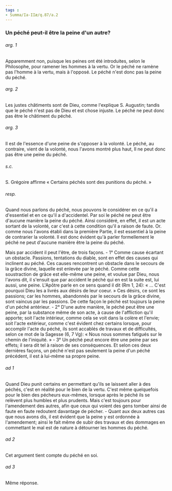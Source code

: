 ```yaml
---
tags : 
- Summa/Ia-IIæ/q.87/a.2
---
```


### Un péché peut-il être la peine d'un autre?

###### arg. 1
Apparemment non, puisque les peines ont été introduites, selon le Philosophe, pour ramener les hommes à la vertu. Or le péché ne ramène pas l'homme à la vertu, mais à l'opposé. Le péché n'est donc pas la peine du péché. 

###### arg. 2
Les justes châtiments sont de Dieu, comme l'explique S. Augustin; tandis que le péché n'est pas de Dieu et est chose injuste. Le péché ne peut donc pas être le châtiment du péché. 

###### arg. 3
Il est de l'essence d'une peine de s'opposer à la volonté. Le péché, au contraire, vient de la volonté, nous l'avons montré plus haut, Il ne peut donc pas être une peine du péché. 

###### s.c.
S. Grégoire affirme « Certains péchés sont des punitions du péché. » 

###### resp.
Quand nous parlons du péché, nous pouvons le considérer en ce qu'il a d'essentiel et en ce qu'il a d'accidentel. Par soi le péché ne peut être d'aucune manière la peine du péché. Ainsi considéré, en effet, il est un acte sortant de la volonté, car c'est à cette condition qu'il a raison de faute. Or. comme nous l'avons établi dans la première Partie, il est essentiel à la peine de contrarier la volonté. Il est donc évident qu'à parler formellement le péché ne peut d'aucune manière être la peine du péché. 

Mais par accident il peut l'être, de trois façons. - 1° Comme cause écartant un obstacle. Passions, tentations du diable, sont en effet des causes qui inclinent au péché. Ces causes rencontrent un obstacle dans le secours de la grâce divine, laquelle est enlevée par le péché. Comme cette soustraction de grâce est elle-même une peine, et voulue par Dieu, nous l'avons dit, il s'ensuit que par accident le péché qui en est la suite est, lui aussi, une peine. L'Apôtre parle en ce sens quand il dit (Rm 1, 24): « ... C'est pourquoi Dieu les a livrés aux désirs de leur coeur. » Ces désirs, ce sont les passions; car les hommes, abandonnés par le secours de la grâce divine, sont vaincus par les passions. De cette façon le péché est toujours la peine d'un péché antérieur. - 2° D'une autre manière, le péché peut être une peine, par la substance même de son acte, à cause de l'affliction qu'il apporte; soit l'acte intérieur, comme cela se voit dans la colère et l'envie; soit l'acte extérieur, comme c'est évident chez certains lorsque, pour accomplir l'acte du péché, ils sont accablés de travaux et de difficultés, selon ce mot de la Sagesse (6, 7 Vg): « Nous nous sommes fatigués sur le chemin de l'iniquité. » - 3° Un péché peut encore être une peine par ses effets; il sera dit tel à raison de ses conséquences. Et selon ces deux dernières façons, un péché n'est pas seulement la peine d'un péché précédent, il est à lui-même sa propre peine. 

###### ad 1
Quand Dieu punit certains en permettant qu'ils se laissent aller à des péchés, c'est en réalité pour le bien de la vertu. C'est même quelquefois pour le bien des pécheurs eux-mêmes, lorsque après le péché ils se relèvent plus humbles et plus prudents. Mais c'est toujours pour l'amendement des autres, afin que ceux qui voient des gens tomber ainsi de faute en faute redoutent davantage de pécher. - Quant aux deux autres cas que nous avons dis, il est évident que la peine y est ordonnée à l'amendement; ainsi le fait même de subir des travaux et des dommages en commettant le mal est de nature à détourner les hommes du péché. 

###### ad 2
Cet argument tient compte du péché en soi. 

###### ad 3
Même réponse. 

